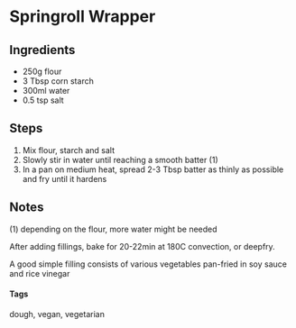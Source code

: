 # Springroll Wrapper

## Ingredients

* 250g flour
* 3 Tbsp corn starch 
* 300ml water 
* 0.5 tsp salt

## Steps

1. Mix flour, starch and salt
2. Slowly stir in water until reaching a smooth batter (1) 
3. In a pan on medium heat, spread 2-3 Tbsp batter as thinly as possible and fry until it hardens

## Notes

(1) depending on the flour, more water might be needed 

After adding fillings, bake for 20-22min at 180C convection, or deepfry.

A good simple filling consists of various vegetables pan-fried in soy sauce and rice vinegar

#### Tags
dough, vegan, vegetarian
